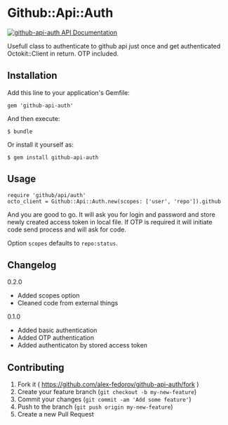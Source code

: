 # Github::Api::Auth

[![github-api-auth API Documentation](https://www.omniref.com/ruby/gems/github-api-auth.png)](https://www.omniref.com/ruby/gems/github-api-auth)

Usefull class to authenticate to github api just once and get authenticated Octokit::Client in return. OTP included.

## Installation

Add this line to your application's Gemfile:

    gem 'github-api-auth'

And then execute:

    $ bundle

Or install it yourself as:

    $ gem install github-api-auth

## Usage

    require 'github/api/auth'
    octo_client = Github::Api::Auth.new(scopes: ['user', 'repo']).github

And you are good to go. It will ask you for login and password and store newly created access token in local file. If OTP is required it will initiate code send process and will ask for code.

Option `scopes` defaults to `repo:status`.

## Changelog

0.2.0

- Added scopes option
- Cleaned code from external things

0.1.0

- Added basic authentication
- Added OTP authentication
- Added authenticaton by stored access token

## Contributing

1. Fork it ( https://github.com/alex-fedorov/github-api-auth/fork )
2. Create your feature branch (`git checkout -b my-new-feature`)
3. Commit your changes (`git commit -am 'Add some feature'`)
4. Push to the branch (`git push origin my-new-feature`)
5. Create a new Pull Request
